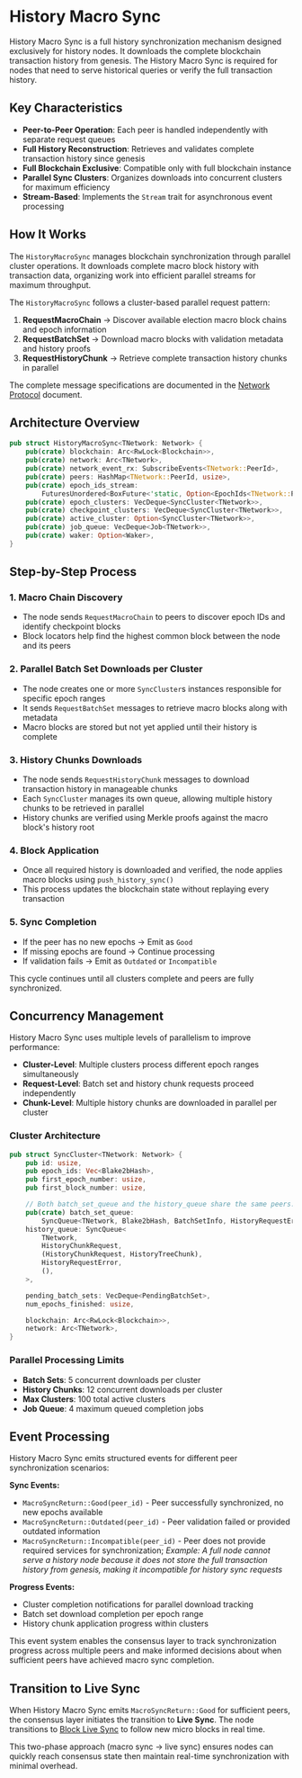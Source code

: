 # History Macro Sync

History Macro Sync is a full history synchronization mechanism designed exclusively for history nodes. It downloads the complete blockchain transaction history from genesis. The History Macro Sync is required for nodes that need to serve historical queries or verify the full transaction history.

## Key Characteristics

- **Peer-to-Peer Operation**: Each peer is handled independently with separate request queues
- **Full History Reconstruction**: Retrieves and validates complete transaction history since genesis
- **Full Blockchain Exclusive**: Compatible only with full blockchain instance
- **Parallel Sync Clusters**: Organizes downloads into concurrent clusters for maximum efficiency
- **Stream-Based**: Implements the `Stream` trait for asynchronous event processing

## How It Works

The `HistoryMacroSync` manages blockchain synchronization through parallel cluster operations. It downloads complete macro block history with transaction data, organizing work into efficient parallel streams for maximum throughput.

The `HistoryMacroSync` follows a cluster-based parallel request pattern:

1. **RequestMacroChain** → Discover available election macro block chains and epoch information
2. **RequestBatchSet** → Download macro blocks with validation metadata and history proofs
3. **RequestHistoryChunk** → Retrieve complete transaction history chunks in parallel

The complete message specifications are documented in the [Network Protocol](/protocol/node-sync/network-protocol) document.

## Architecture Overview

```rust
pub struct HistoryMacroSync<TNetwork: Network> {
    pub(crate) blockchain: Arc<RwLock<Blockchain>>,
    pub(crate) network: Arc<TNetwork>,
    pub(crate) network_event_rx: SubscribeEvents<TNetwork::PeerId>,
    pub(crate) peers: HashMap<TNetwork::PeerId, usize>,
    pub(crate) epoch_ids_stream:
        FuturesUnordered<BoxFuture<'static, Option<EpochIds<TNetwork::PeerId>>>>,
    pub(crate) epoch_clusters: VecDeque<SyncCluster<TNetwork>>,
    pub(crate) checkpoint_clusters: VecDeque<SyncCluster<TNetwork>>,
    pub(crate) active_cluster: Option<SyncCluster<TNetwork>>,
    pub(crate) job_queue: VecDeque<Job<TNetwork>>,
    pub(crate) waker: Option<Waker>,
}
```

## Step-by-Step Process

### 1. Macro Chain Discovery

- The node sends `RequestMacroChain` to peers to discover epoch IDs and identify checkpoint blocks
- Block locators help find the highest common block between the node and its peers

### 2. Parallel Batch Set Downloads per Cluster

- The node creates one or more `SyncCluster`s instances responsible for specific epoch ranges
- It sends `RequestBatchSet` messages to retrieve macro blocks along with metadata
- Macro blocks are stored but not yet applied until their history is complete

### 3. History Chunks Downloads

- The node sends `RequestHistoryChunk` messages to download transaction history in manageable chunks
- Each `SyncCluster` manages its own queue, allowing multiple history chunks to be retrieved in parallel
- History chunks are verified using Merkle proofs against the macro block's history root

### 4. Block Application

- Once all required history is downloaded and verified, the node applies macro blocks using `push_history_sync()`
- This process updates the blockchain state without replaying every transaction

### 5. Sync Completion

- If the peer has no new epochs → Emit as `Good`
- If missing epochs are found → Continue processing
- If validation fails → Emit as `Outdated` or `Incompatible`

This cycle continues until all clusters complete and peers are fully synchronized.

## **Concurrency Management**

History Macro Sync uses multiple levels of parallelism to improve performance:

- **Cluster-Level**: Multiple clusters process different epoch ranges simultaneously
- **Request-Level**: Batch set and history chunk requests proceed independently
- **Chunk-Level**: Multiple history chunks are downloaded in parallel per cluster

### Cluster Architecture

```rust
pub struct SyncCluster<TNetwork: Network> {
    pub id: usize,
    pub epoch_ids: Vec<Blake2bHash>,
    pub first_epoch_number: usize,
    pub first_block_number: usize,

    // Both batch_set_queue and the history_queue share the same peers.
    pub(crate) batch_set_queue:
        SyncQueue<TNetwork, Blake2bHash, BatchSetInfo, HistoryRequestError, BatchSetVerifyState>,
    history_queue: SyncQueue<
        TNetwork,
        HistoryChunkRequest,
        (HistoryChunkRequest, HistoryTreeChunk),
        HistoryRequestError,
        (),
    >,

    pending_batch_sets: VecDeque<PendingBatchSet>,
    num_epochs_finished: usize,

    blockchain: Arc<RwLock<Blockchain>>,
    network: Arc<TNetwork>,
}
```

### Parallel Processing Limits

- **Batch Sets**: 5 concurrent downloads per cluster
- **History Chunks**: 12 concurrent downloads per cluster
- **Max Clusters**: 100 total active clusters
- **Job Queue**: 4 maximum queued completion jobs

## Event Processing

History Macro Sync emits structured events for different peer synchronization scenarios:

**Sync Events:**

- `MacroSyncReturn::Good(peer_id)` - Peer successfully synchronized, no new epochs available
- `MacroSyncReturn::Outdated(peer_id)` - Peer validation failed or provided outdated information
- `MacroSyncReturn::Incompatible(peer_id)` - Peer does not provide required services for synchronization; _Example: A full node cannot serve a history node because it does not store the full transaction history from genesis, making it incompatible for history sync requests_

**Progress Events:**

- Cluster completion notifications for parallel download tracking
- Batch set download completion per epoch range
- History chunk application progress within clusters

This event system enables the consensus layer to track synchronization progress across multiple peers and make informed decisions about when sufficient peers have achieved macro sync completion.

## **Transition to Live Sync**

When History Macro Sync emits `MacroSyncReturn::Good` for sufficient peers, the consensus layer initiates the transition to **Live Sync**. The node transitions to [Block Live Sync](../live-sync/block-live-sync) to follow new micro blocks in real time.

This two-phase approach (macro sync → live sync) ensures nodes can quickly reach consensus state then maintain real-time synchronization with minimal overhead.

